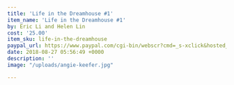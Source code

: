 ```yaml
---
title: 'Life in the Dreamhouse #1'
item_name: 'Life in the Dreamhouse #1'
by: Eric Li and Helen Lin
cost: '25.00'
item_sku: life-in-the-dreamhouse
paypal_url: https://www.paypal.com/cgi-bin/webscr?cmd=_s-xclick&hosted_button_id=JM5Q685A6XULW
date: 2018-08-27 05:56:49 +0000
description: ''
image: "/uploads/angie-keefer.jpg"

---
```


